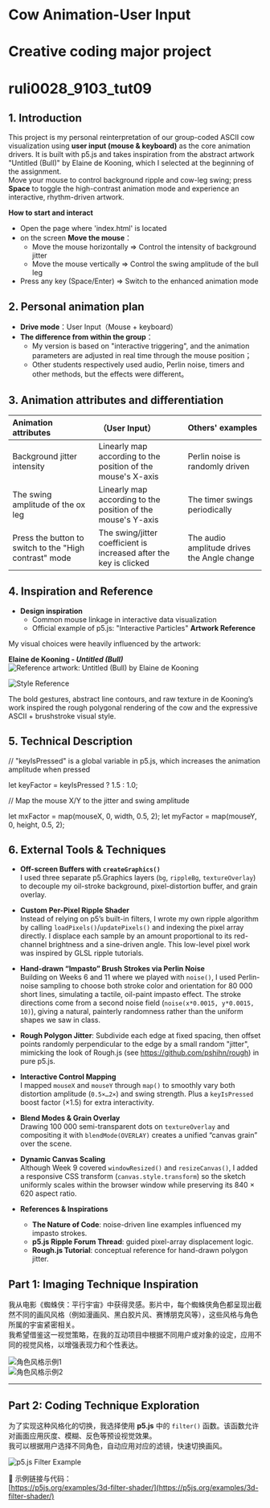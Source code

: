 # Cow Animation-User Input
# Creative coding major project
# ruli0028_9103_tut09

## 1.  Introduction
This project is my personal reinterpretation of our group-coded ASCII cow visualization using **user input (mouse & keyboard)** as the core animation drivers. It is built with p5.js and takes inspiration from the abstract artwork "Untitled (Bull)" by Elaine de Kooning, which I selected at the beginning of the assignment.  
Move your mouse to control background ripple and cow-leg swing; press **Space** to toggle the high-contrast animation mode and experience an interactive, rhythm-driven artwork.

 **How to start and interact**  
- Open the page where 'index.html' is located
- on the screen **Move the mouse**：  
  - Move the mouse horizontally ⇒ Control the intensity of background jitter
  - Move the mouse vertically ⇒ Control the swing amplitude of the bull leg 
- Press any key (Space/Enter) ⇒ Switch to the enhanced animation mode

## 2. Personal animation plan
- **Drive mode**：User Input（Mouse + keyboard）  
- **The difference from within the group**：  
  - My version is based on "interactive triggering", and the animation parameters are adjusted in real time through the mouse position；  
  - Other students respectively used audio, Perlin noise, timers and other methods, but the effects were different。

## 3. Animation attributes and differentiation
| Animation attributes                | （User Input）                           | Others' examples               |
|:-----------------------|:-----------------------------------------------|:----------------------|
| Background jitter intensity            | Linearly map according to the position of the mouse's X-axis                   | Perlin noise is randomly driven    |
| The swing amplitude of the ox leg            | Linearly map according to the position of the mouse's Y-axis                   | The timer swings periodically        |
| Press the button to switch to the "High contrast" mode    | The swing/jitter coefficient is increased after the key is clicked                       | The audio amplitude drives the Angle change    |

## 4. Inspiration and Reference
- **Design inspiration**  
  - Common mouse linkage in interactive data visualization  
  - Official example of p5.js: "Interactive Particles"
**Artwork Reference**  

My visual choices were heavily influenced by the artwork:

**Elaine de Kooning - _Untitled (Bull)_**  
![Reference artwork: Untitled (Bull) by Elaine de Kooning](assets/untitled_bull_elaine.jpeg)

![Style Reference](assets/reference_style_abstract.jpeg)

The bold gestures, abstract line contours, and raw texture in de Kooning’s work inspired the rough polygonal rendering of the cow and the expressive ASCII + brushstroke visual style.

## 5. Technical Description

// "keyIsPressed" is a global variable in p5.js, which increases the animation amplitude when pressed

let keyFactor = keyIsPressed ? 1.5 : 1.0;

// Map the mouse X/Y to the jitter and swing amplitude

let mxFactor = map(mouseX, 0, width, 0.5, 2);
let myFactor = map(mouseY, 0, height, 0.5, 2);

## 6. External Tools & Techniques

- **Off-screen Buffers with `createGraphics()`**  
  I used three separate p5.Graphics layers (`bg`, `rippleBg`, `textureOverlay`) to decouple my oil-stroke background, pixel-distortion buffer, and grain overlay. 

- **Custom Per-Pixel Ripple Shader**  
  Instead of relying on p5’s built-in filters, I wrote my own ripple algorithm by calling `loadPixels()`/`updatePixels()` and indexing the pixel array directly. I displace each sample by an amount proportional to its red-channel brightness and a sine-driven angle. This low-level pixel work was inspired by GLSL ripple tutorials.

- **Hand-drawn “Impasto” Brush Strokes via Perlin Noise**  
  Building on Weeks 6 and 11 where we played with `noise()`, I used Perlin-noise sampling to choose both stroke color and orientation for 80 000 short lines, simulating a tactile, oil-paint impasto effect. The stroke directions come from a second noise field (`noise(x*0.0015, y*0.0015, 10)`), giving a natural, painterly randomness rather than the uniform shapes we saw in class.

- **Rough Polygon Jitter**: Subdivide each edge at fixed spacing, then offset points randomly perpendicular to the edge by a small random "jitter", mimicking the look of Rough.js (see https://github.com/pshihn/rough) in pure p5.js.

- **Interactive Control Mapping**  
  I mapped `mouseX` and `mouseY` through `map()` to smoothly vary both distortion amplitude (`0.5×…2×`) and swing strength. Plus a `keyIsPressed` boost factor (×1.5) for extra interactivity.

- **Blend Modes & Grain Overlay**  
  Drawing 100 000 semi-transparent dots on `textureOverlay` and compositing it with `blendMode(OVERLAY)` creates a unified “canvas grain” over the scene.

- **Dynamic Canvas Scaling**  
  Although Week 9 covered `windowResized()` and `resizeCanvas()`, I added a responsive CSS transform (`canvas.style.transform`) so the sketch uniformly scales within the browser window while preserving its 840 × 620 aspect ratio.

- **References & Inspirations**  
  - **The Nature of Code**: noise-driven line examples influenced my impasto strokes.  
  - **p5.js Ripple Forum Thread**: guided pixel-array displacement logic.  
  - **Rough.js Tutorial**: conceptual reference for hand-drawn polygon jitter.


## Part 1: Imaging Technique Inspiration

我从电影《蜘蛛侠：平行宇宙》中获得灵感。影片中，每个蜘蛛侠角色都呈现出截然不同的画风风格（例如漫画风、黑白胶片风、赛博朋克风等），这些风格与角色所属的宇宙紧密相关。  
我希望借鉴这一视觉策略，在我的互动项目中根据不同用户或对象的设定，应用不同的视觉风格，以增强表现力和个性表达。

![角色风格示例1](./assets/spiderverse-style1.jpg)  
![角色风格示例2](./assets/spiderverse-style2.jpg)

---

## Part 2: Coding Technique Exploration

为了实现这种风格化的切换，我选择使用 **p5.js** 中的 `filter()` 函数。该函数允许对画面应用灰度、模糊、反色等预设视觉效果。  
我可以根据用户选择不同角色，自动应用对应的滤镜，快速切换画风。

![p5.js Filter Example](./assets/filter-example.jpg)

🔗 示例链接与代码：  
[https://p5js.org/examples/3d-filter-shader/](https://p5js.org/examples/3d-filter-shader/)
 